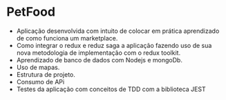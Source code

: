 <h1> PetFood </h1>

<ul>
<li> Aplicação desenvolvida com intuito de colocar em prática aprendizado de como funciona um marketplace. </li>
<li> Como integrar o redux e reduz saga a aplicação fazendo uso de sua nova metodologia de implementação com o redux toolkit.</li>
<li> Aprendizado de banco de dados com Nodejs e mongoDb. </li>
<li> Uso de mapas.</li>
<li> Estrutura de projeto. </li>
<li> Consumo de APi </li>
<li> Testes da aplicação com conceitos de TDD com a biblioteca JEST </li>
</ul>
